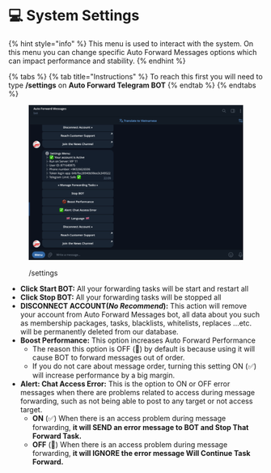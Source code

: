 # 💻 System Settings

{% hint style="info" %}
This menu is used to interact with the system. On this menu you can change specific Auto Forward Messages options which can impact performance and stability.
{% endhint %}

{% tabs %}
{% tab title="Instructions" %}
To reach this first you will need to type **/settings** on **Auto Forward Telegram BOT**
{% endtab %}
{% endtabs %}

<figure><img src="../.gitbook/assets/image (1) (1).png" alt=""><figcaption><p>/settings</p></figcaption></figure>

* **Click Start BOT:** All your forwarding tasks will be start and restart all
* **Click Stop BOT:** All your forwarding tasks will be stopped all
* **DISCONNECT ACCOUNT(**_**No Recommend**_**):** This action will remove your account from Auto Forward Messages bot, all data about you such as membership packages, tasks, blacklists, whitelists, replaces ...etc. will be permanently deleted from our database.
* **Boost Performance:** This option increases Auto Forward Performance
  * The reason this option is OFF (🚫) by default is because using it will cause BOT to forward messages out of order.
  * If you do not care about message order, turning this setting ON (✅) will increase performance by a big margin.
* **Alert: Chat Access Error:** This is the option to ON or OFF error messages when there are problems related to access during message forwarding, such as not being able to post to any target or not access target.
  * **ON** (✅) When there is an access problem during message forwarding, **it will SEND an error message to BOT and Stop That Forward Task.**
  * **OFF** (🚫) When there is an access problem during message forwarding, **it will IGNORE the error message Will Continue Task Forward.**

